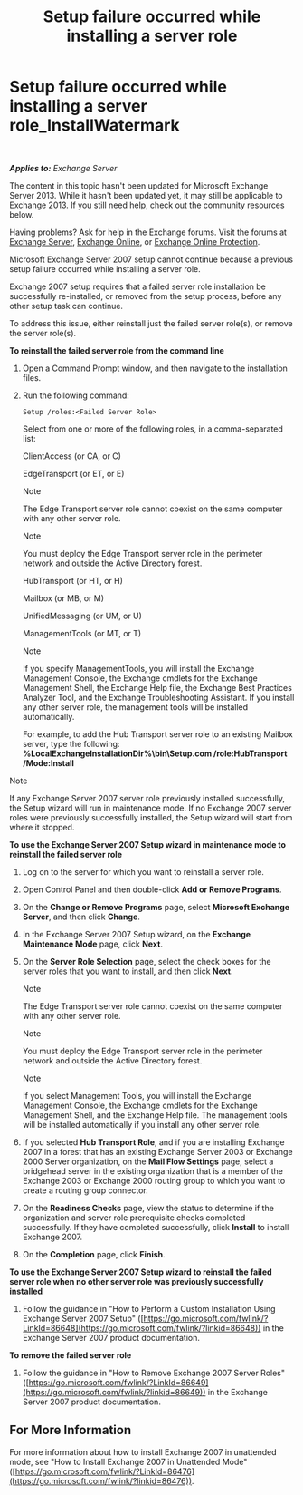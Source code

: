 ﻿---
title: 'Setup failure occurred while installing a server role'
TOCTitle: Setup failure occurred while installing a server role_InstallWatermark
ms:assetid: ad89ebd5-f9bb-40c1-8811-09b145c2b341
ms:mtpsurl: https://technet.microsoft.com/en-us/library/ms.exch.setupreadiness.installwatermark(v=EXCHG.150)
ms:contentKeyID: 46629079
ms.date: 12/09/2016
mtps_version: v=EXCHG.150
---

# Setup failure occurred while installing a server role\_InstallWatermark

 

_**Applies to:** Exchange Server_


The content in this topic hasn't been updated for Microsoft Exchange Server 2013. While it hasn't been updated yet, it may still be applicable to Exchange 2013. If you still need help, check out the community resources below.

Having problems? Ask for help in the Exchange forums. Visit the forums at [Exchange Server](https://go.microsoft.com/fwlink/p/?linkid=60612), [Exchange Online](https://go.microsoft.com/fwlink/p/?linkid=267542), or [Exchange Online Protection](https://go.microsoft.com/fwlink/p/?linkid=285351).

Microsoft Exchange Server 2007 setup cannot continue because a previous setup failure occurred while installing a server role.

Exchange 2007 setup requires that a failed server role installation be successfully re-installed, or removed from the setup process, before any other setup task can continue.

To address this issue, either reinstall just the failed server role(s), or remove the server role(s).

**To reinstall the failed server role from the command line**

1.  Open a Command Prompt window, and then navigate to the installation files.

2.  Run the following command:
    
        Setup /roles:<Failed Server Role>
    
    Select from one or more of the following roles, in a comma-separated list:
    
    ClientAccess (or CA, or C)
    
    EdgeTransport (or ET, or E)
    

    > [!NOTE]
    > The Edge Transport server role cannot coexist on the same computer with any other server role.

    

    > [!NOTE]
    > You must deploy the Edge Transport server role in the perimeter network and outside the Active Directory forest.

    
    HubTransport (or HT, or H)
    
    Mailbox (or MB, or M)
    
    UnifiedMessaging (or UM, or U)
    
    ManagementTools (or MT, or T)
    

    > [!NOTE]
    > If you specify ManagementTools, you will install the Exchange Management Console, the Exchange cmdlets for the Exchange Management Shell, the Exchange Help file, the Exchange Best Practices Analyzer Tool, and the Exchange Troubleshooting Assistant. If you install any other server role, the management tools will be installed automatically.

    
    For example, to add the Hub Transport server role to an existing Mailbox server, type the following: **%LocalExchangeInstallationDir%\\bin\\Setup.com /role:HubTransport /Mode:Install**


> [!NOTE]
> If any Exchange Server&nbsp;2007 server role previously installed successfully, the Setup wizard will run in maintenance mode. If no Exchange 2007 server roles were previously successfully installed, the Setup wizard will start from where it stopped.



**To use the Exchange Server 2007 Setup wizard in maintenance mode to reinstall the failed server role**

1.  Log on to the server for which you want to reinstall a server role.

2.  Open Control Panel and then double-click **Add or Remove Programs**.

3.  On the **Change or Remove Programs** page, select **Microsoft Exchange Server**, and then click **Change**.

4.  In the Exchange Server 2007 Setup wizard, on the **Exchange Maintenance Mode** page, click **Next**.

5.  On the **Server Role Selection** page, select the check boxes for the server roles that you want to install, and then click **Next**.
    

    > [!NOTE]
    > The Edge Transport server role cannot coexist on the same computer with any other server role.

    

    > [!NOTE]
    > You must deploy the Edge Transport server role in the perimeter network and outside the Active Directory forest.

    

    > [!NOTE]
    > If you select Management Tools, you will install the Exchange Management Console, the Exchange cmdlets for the Exchange Management Shell, and the Exchange Help file. The management tools will be installed automatically if you install any other server role.



6.  If you selected **Hub Transport Role**, and if you are installing Exchange 2007 in a forest that has an existing Exchange Server 2003 or Exchange 2000 Server organization, on the **Mail Flow Settings** page, select a bridgehead server in the existing organization that is a member of the Exchange 2003 or Exchange 2000 routing group to which you want to create a routing group connector.

7.  On the **Readiness Checks** page, view the status to determine if the organization and server role prerequisite checks completed successfully. If they have completed successfully, click **Install** to install Exchange 2007.

8.  On the **Completion** page, click **Finish**.

**To use the Exchange Server 2007 Setup wizard to reinstall the failed server role when no other server role was previously successfully installed**

1.  Follow the guidance in "How to Perform a Custom Installation Using Exchange Server 2007 Setup" ([https://go.microsoft.com/fwlink/?LinkId=86648](https://go.microsoft.com/fwlink/?linkid=86648)) in the Exchange Server 2007 product documentation.

**To remove the failed server role**

1.  Follow the guidance in "How to Remove Exchange 2007 Server Roles" ([https://go.microsoft.com/fwlink/?LinkId=86649](https://go.microsoft.com/fwlink/?linkid=86649)) in the Exchange Server 2007 product documentation.

## For More Information

For more information about how to install Exchange 2007 in unattended mode, see "How to Install Exchange 2007 in Unattended Mode" ([https://go.microsoft.com/fwlink/?LinkId=86476](https://go.microsoft.com/fwlink/?linkid=86476)).

